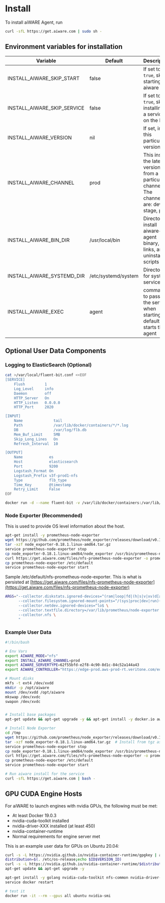 # Install

To install aiWARE Agent, run

```bash
curl -sfL https://get.aiware.com | sudo sh -
```

## Environment variables for installation

| Variable | Default | Description |
|----------|---------|-------------|
| INSTALL_AIWARE_SKIP_START | false | If set to `true`, skip starting aiware |
| INSTALL_AIWARE_SKIP_SERVICE | false | If set to `true`, skip installing as a service on the host |
| INSTALL_AIWARE_VERSION | nil | If set, install this particular version |
| INSTALL_AIWARE_CHANNEL | prod | This install the latest version from a particular channel.  The channels are: dev, stage, prod |
| INSTALL_AIWARE_BIN_DIR | /usr/local/bin | Directory to install aiware-agent binary, links, and uninstall scripts |
| INSTALL_AIWARE_SYSTEMD_DIR | /etc/systemd/system | Directory for systemd service |
| INSTALL_AIWARE_EXEC | agent | command to pass to the service when starting.  By default it starts the agent |

## Optional User Data Components

### Logging to ElasticSearch (Optional)
```bash
cat >/var/local/fluent-bit.conf <<EOF
[SERVICE]
    Flush         1
    Log_Level     info
    Daemon        off
    HTTP_Server   On
    HTTP_Listen   0.0.0.0
    HTTP_Port     2020

[INPUT]
    Name              tail
    Path              /var/lib/docker/containers/*/*.log
    DB                /var/log/flb.db
    Mem_Buf_Limit     5MB
    Skip_Long_Lines   On
    Refresh_Interval  10

[OUTPUT]
    Name            es
    Host            elasticsearch
    Port            9200
    Logstash_Format On
    Logstash_Prefix v3f-prod1-nfs
    Type            flb_type
    Time_Key        @timestamp
    Retry_Limit     False
EOF

docker run -d --name fluent-bit -v /var/lib/docker/containers:/var/lib/docker/containers -v /var/local/fluent-bit.conf:/fluent-bit/etc/fluent-bit.conf fluent/fluent-bit:1.4
```

### Node Exporter (Recommended)

This is used to provide OS level information about the host.

```bash
apt-get install -y prometheus-node-exporter
wget https://github.com/prometheus/node_exporter/releases/download/v0.18.1/node_exporter-0.18.1.linux-amd64.tar.gz
tar -xzf node_exporter-0.18.1.linux-amd64.tar.gz
service prometheus-node-exporter stop
cp node_exporter-0.18.1.linux-amd64/node_exporter /usr/bin/prometheus-node-exporter
curl https://get.aiware.com/files/nfs-prometheus-node-exporter -o prometheus-node-exporter
cp prometheus-node-exporter /etc/default
service prometheus-node-exporter start
```

Sample /etc/default/nfs-prometheus-node-exporter.  This is what is persisted at [https://get.aiware.com/files/nfs-prometheus-node-exporter](https://get.aiware.com/files/nfs-prometheus-node-exporter)
```bash
ARGS="--collector.diskstats.ignored-devices=^(ram|loop|fd|(h|s|v|xv)d[a-z]|nvme\\d+n\\d+p)\\d+$ \
      --collector.filesystem.ignored-mount-points=^/(sys|proc|dev|run)($|/) \
      --collector.netdev.ignored-devices=^lo$ \
      --collector.textfile.directory=/var/lib/prometheus/node-exporter \
      --collector.nfs \
      "
```

### Example User Data
```bash
#!/bin/bash

# Env Vars
export AIWARE_MODE="nfs"
export INSTALL_AIWARE_CHANNEL=prod
export AIWARE_SERVERTYPE=62f55bfd-e2f8-4c90-8d1c-84c52a144a43
export AIWARE_CONTROLLER="https://edge-prod.aws-prod-rt.veritone.com/edge/v1"

# Mount disks
mkfs -t ext4 /dev/xvdd
mkdir -p /opt/aiware
mount /dev/xvdd /opt/aiware
mkswap /dev/xvdc
swapon /dev/xvdc


# Install base packages
apt-get update && apt-get upgrade -y && apt-get install -y docker.io awscli nfs-common nfs-kernel-server prometheus-node-exporter

# Install Node Exporter
cd /tmp
wget https://github.com/prometheus/node_exporter/releases/download/v0.18.1/node_exporter-0.18.1.linux-amd64.tar.gz
tar -xzf node_exporter-0.18.1.linux-amd64.tar.gz  # Install from tgz as ubuntu package repo is really old
service prometheus-node-exporter stop
cp node_exporter-0.18.1.linux-amd64/node_exporter /usr/bin/prometheus-node-exporter
curl https://get.aiware.com/files/nfs-prometheus-node-exporter -o prometheus-node-exporter
cp prometheus-node-exporter /etc/default
service prometheus-node-exporter start

# Run aiware install for the service
curl -sfL https://get.aiware.com | bash -
```

## GPU CUDA Engine Hosts

For aiWARE to launch engines with nvidia GPUs, the following must be met:
* At least Docker 19.0.3
* nvidia-cuda-toolkit installed
* nvidia-driver-XXX installed (at least 450)
* nvidia-container-runtime
* Normal requirements for engine server met


This is an example user data for GPUs on Ubuntu 20.04:

```bash
curl -s -L https://nvidia.github.io/nvidia-container-runtime/gpgkey | apt-key add -
distribution=$(. /etc/os-release;echo $ID$VERSION_ID)
curl -s -L https://nvidia.github.io/nvidia-container-runtime/$distribution/nvidia-container-runtime.list | tee /etc/apt/sources.list.d/nvidia-container-runtime.list
apt-get update && apt-get upgrade -y

apt-get install -y golang nvidia-cuda-toolkit nfs-common nvidia-driver-450 nvidia-container-runtime docker.io
service docker restart

# test it
docker run -it --rm --gpus all ubuntu nvidia-smi
```